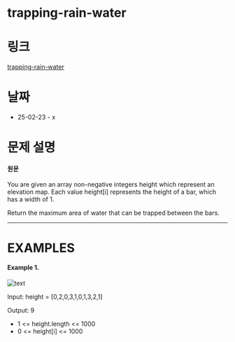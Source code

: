 # trapping-rain-water

# 링크

[trapping-rain-water](https://neetcode.io/problems/trapping-rain-water)

# 날짜

- 25-02-23 - x

# 문제 설명

#### 원문

You are given an array non-negative integers height which represent an elevation map. Each value height[i] represents the height of a bar, which has a width of 1.

Return the maximum area of water that can be trapped between the bars.

---

# EXAMPLES

#### Example 1.

![text](https://imagedelivery.net/CLfkmk9Wzy8_9HRyug4EVA/0c25cb81-1095-4382-fff2-6ef77c1fd100/public)

Input: height = [0,2,0,3,1,0,1,3,2,1]

Output: 9

- 1 <= height.length <= 1000
- 0 <= height[i] <= 1000
